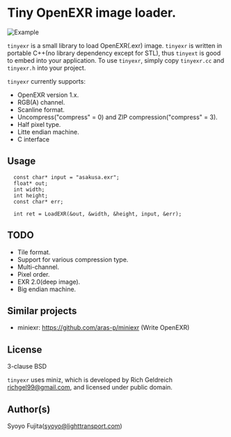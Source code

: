 # Tiny OpenEXR image loader.

![Example](https://github.com/syoyo/tinyexr/blob/master/asakusa.png?raw=true)

`tinyexr` is a small library to load OpenEXR(.exr) image.
`tinyexr` is written in portable C++(no library dependency except for STL), thus `tinyext` is good to embed into your application.
To use `tinyexr`, simply copy `tinyexr.cc` and `tinyexr.h` into your project.

`tinyexr` currently supports:

* OpenEXR version 1.x.
* RGB(A) channel.
* Scanline format.
* Uncompress("compress" = 0) and ZIP compression("compress" = 3).
* Half pixel type.
* Litte endian machine.
* C interface

## Usage

```
  const char* input = "asakusa.exr";
  float* out;
  int width;
  int height;
  const char* err;

  int ret = LoadEXR(&out, &width, &height, input, &err);
```

## TODO

* Tile format.
* Support for various compression type.
* Multi-channel.
* Pixel order.
* EXR 2.0(deep image).
* Big endian machine.

## Similar projects

* miniexr: https://github.com/aras-p/miniexr (Write OpenEXR)

## License

3-clause BSD

`tinyexr` uses miniz, which is developed by Rich Geldreich <richgel99@gmail.com>, and licensed under public domain.

## Author(s)

Syoyo Fujita(syoyo@lighttransport.com)
